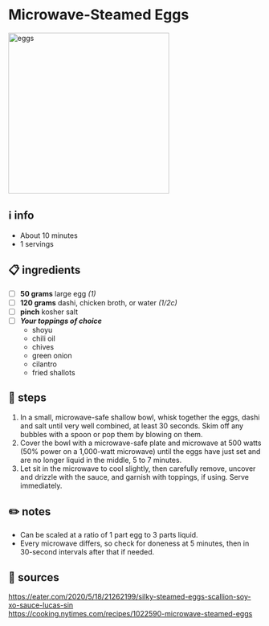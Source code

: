 # Microwave-Steamed Eggs  
<img src="https://farm2.staticflickr.com/1597/25527281734_d696f2269e_o.jpg" alt="eggs" width="320"/>

## ℹ️ info  
* About 10 minutes  
* 1 servings  

## 📋 ingredients  
- [ ] **50 grams** large egg *(1)*
- [ ] **120 grams** dashi, chicken broth, or water *(1/2c)*
- [ ] **pinch** kosher salt
- [ ] ***Your toppings of choice***
	* shoyu
	* chili oil
	* chives
	* green onion
	* cilantro
	* fried shallots

## 🔪 steps  
1. In a small, microwave-safe shallow bowl, whisk together the eggs, dashi and salt until very well combined, at least 30 seconds. Skim off any bubbles with a spoon or pop them by blowing on them.
2. Cover the bowl with a microwave-safe plate and microwave at 500 watts (50% power on a 1,000-watt microwave) until the eggs have just set and are no longer liquid in the middle, 5 to 7 minutes.
3. Let sit in the microwave to cool slightly, then carefully remove, uncover and drizzle with the sauce, and garnish with toppings, if using. Serve immediately.

## ✏️ notes  
* Can be scaled at a ratio of 1 part egg to 3 parts liquid.  
* Every microwave differs, so check for doneness at 5 minutes, then in 30-second intervals after that if needed.  

## 🔗 sources  
https://eater.com/2020/5/18/21262199/silky-steamed-eggs-scallion-soy-xo-sauce-lucas-sin  
https://cooking.nytimes.com/recipes/1022590-microwave-steamed-eggs  
